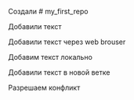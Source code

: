 ﻿Создали # my_first_repo

Добавили текст

Добавили текст через web brouser

Добавим текст локально

Добавили текст в новой ветке

Разрешаем конфликт
